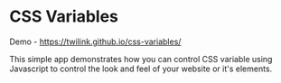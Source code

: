 # CSS Variables

Demo - https://twilink.github.io/css-variables/

This simple app demonstrates how you can control CSS variable using Javascript to control the look and feel of your website or it's elements.